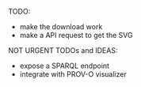 TODO:
- make the download work
- make a API request to get the SVG


NOT URGENT TODOs and IDEAS:
- expose a SPARQL endpoint
- integrate with PROV-O visualizer

